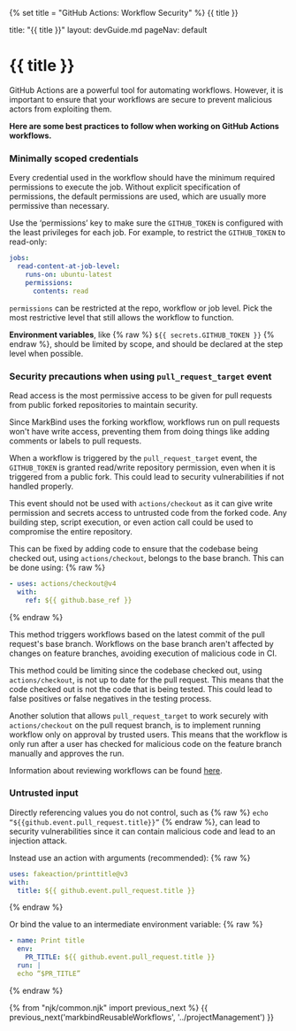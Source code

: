 {% set title = "GitHub Actions: Workflow Security" %}
<span id="title" class="d-none">{{ title }}</span>

<frontmatter>
  title: "{{ title }}"
  layout: devGuide.md
  pageNav: default
</frontmatter>

# {{ title }}

<div class="lead">

GitHub Actions are a powerful tool for automating workflows. However, it is important to ensure that your workflows are secure to prevent malicious actors from exploiting them.

**Here are some best practices to follow when working on GitHub Actions workflows.**

</div>

### Minimally scoped credentials
Every credential used in the workflow should have the minimum required permissions to execute the job. Without explicit specification of permissions, the default permissions are used, which are usually more permissive than necessary.

Use the ‘permissions’ key to make sure the `GITHUB_TOKEN` is configured with the least privileges for each job.
For example, to restrict the `GITHUB_TOKEN` to read-only:
```yaml
jobs:
  read-content-at-job-level:
    runs-on: ubuntu-latest
    permissions:
      contents: read
```

<box type="tip" seamless>

`permissions` can be restricted at the repo, workflow or job level. Pick the most restrictive level that still allows the workflow to function.

</box>

**Environment variables**, like {% raw %} `${{ secrets.GITHUB_TOKEN }}` {% endraw %}, should be limited by scope, and should be declared at the step level when possible.

### Security precautions when using `pull_request_target` event
Read access is the most permissive access to be given for pull requests from public forked repositories to maintain security.

<box type="info" seamless>

Since MarkBind uses the forking workflow, workflows run on pull requests won't have write access, preventing them from doing things like adding comments or labels to pull requests.

</box>

When a workflow is triggered by the `pull_request_target` event, the `GITHUB_TOKEN` is granted read/write repository permission, even when it is triggered from a public fork. This could lead to security vulnerabilities if not handled properly.

This event should not be used with `actions/checkout` as it can give write permission and secrets access to untrusted code from the forked code. Any building step, script execution, or even action call could be used to compromise the entire repository.

This can be fixed by adding code to ensure that the codebase being checked out, using `actions/checkout`, belongs to the base branch.
This can be done using:
{% raw %}
```yaml
- uses: actions/checkout@v4
  with:
    ref: ${{ github.base_ref }}
```
{% endraw %}

This method triggers workflows based on the latest commit of the pull request's base branch. Workflows on the base branch aren't affected by changes on feature branches, avoiding execution of malicious code in <tooltip content="Continuous Integration">CI</tooltip>.

<box type="warning" seamless>

This method could be limiting since the codebase checked out, using `actions/checkout`, is not up to date for the pull request. This means that the code checked out is not the code that is being tested. This could lead to false positives or false negatives in the testing process.

</box>

Another solution that allows `pull_request_target` to work securely with `actions/checkout` on the pull request branch, is to implement running workflow only on approval by trusted users. This means that the workflow is only run after a user has checked for malicious code on the feature branch manually and approves the run.

Information about reviewing workflows can be found [here](https://docs.github.com/en/actions/managing-workflow-runs/reviewing-deployments).

### Untrusted input
Directly referencing values you do not control, such as {% raw %} `echo “${{github.event.pull_request.title}}”` {% endraw %}, can lead to security vulnerabilities since it can contain malicious code and lead to an injection attack.

Instead use an action with arguments (recommended):
{% raw %}
```yaml
uses: fakeaction/printtitle@v3 
with: 
  title: ${{ github.event.pull_request.title }}
```
{% endraw %}

Or bind the value to an intermediate environment variable:
{% raw %}
```yaml
- name: Print title
  env: 
    PR_TITLE: ${{ github.event.pull_request.title }}
  run: | 
  echo “$PR_TITLE”
```
{% endraw %}

{% from "njk/common.njk" import previous_next %}
{{ previous_next('markbindReusableWorkflows', '../projectManagement') }}